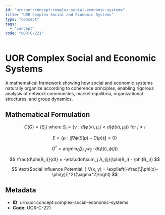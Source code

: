 ```yaml
---
id: "urn:uor:concept:complex-social-economic-systems"
title: "UOR Complex Social and Economic Systems"
type: "concept"
tags:
  - "concept"
code: "UOR-C-221"
---
```


# UOR Complex Social and Economic Systems

A mathematical framework showing how social and economic systems naturally organize according to coherence principles, enabling rigorous analysis of network communities, market equilibria, organizational structures, and group dynamics.

## Mathematical Formulation

$$
C(G) = \{S_i\} \text{ where } S_i = \{v : d(\phi(v), \mu_i) < d(\phi(v), \mu_j)\} \text{ for } j \neq i
$$

$$
E = \{p : \|\nabla\phi(S(p) - D(p))\| = 0\}
$$

$$
O^* = \operatorname{argmin}_O \sum_{i,j} w_{ij} \cdot d(\phi(i), \phi(j))
$$

$$
\frac{d\phi(B_i)}{dt} = -\eta\cdot\sum_j A_{ij}(\phi(B_i) - \phi(B_j))
$$

$$
\text{Social Influence Potential: } V(x, y) = \exp\left(-\frac{\|\phi(x)-\phi(y)\|^2}{\sigma^2}\right)
$$

## Metadata

- **ID:** urn:uor:concept:complex-social-economic-systems
- **Code:** UOR-C-221
